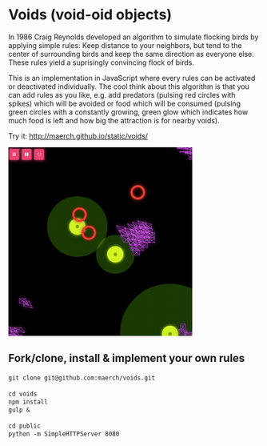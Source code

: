 Voids (void-oid objects)
=====

In 1986 Craig Reynolds developed an algorithm to simulate flocking birds by applying simple rules: Keep distance to your neighbors, but tend to the center of surrounding birds and keep the same direction as everyone else. These rules yield a suprisingly convincing flock of birds.

This is an implementation in JavaScript where every rules can be activated or deactivated individually. The cool think about this algorithm is that you can add rules as you like, e.g. add predators (pulsing red circles with spikes) which will be avoided or food which will be consumed (pulsing green circles with a constantly growing, green glow which indicates how much food is left and how big the attraction is for nearby voids).

Try it: http://maerch.github.io/static/voids/

![voids](docs/images/voids.gif)

## Fork/clone, install & implement your own rules

```
git clone git@github.com:maerch/voids.git

cd voids
npm install
gulp &

cd public
python -m SimpleHTTPServer 8080
```
